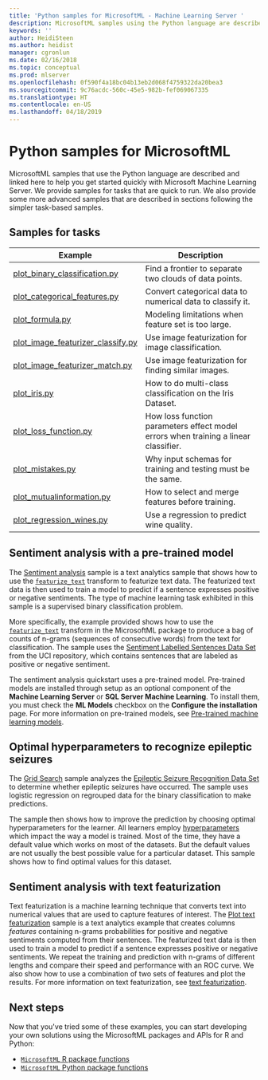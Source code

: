 ```yaml
---
title: 'Python samples for MicrosoftML - Machine Learning Server '
description: MicrosoftML samples using the Python language are described and linked here to help you get started quickly with Microsoft Machine Learning Server.
keywords: ''
author: HeidiSteen
ms.author: heidist
manager: cgronlun
ms.date: 02/16/2018
ms.topic: conceptual
ms.prod: mlserver
ms.openlocfilehash: 0f590f4a18bc04b13eb2d068f4759322da20bea3
ms.sourcegitcommit: 9c76acdc-560c-45e5-982b-fef069067335
ms.translationtype: HT
ms.contentlocale: en-US
ms.lasthandoff: 04/18/2019
---
```

# <a name="python-samples-for-microsoftml"></a>Python samples for MicrosoftML

MicrosoftML samples that use the Python language are described and linked here to help you get started quickly with Microsoft Machine Learning Server. We provide samples for tasks that are quick to run.  We also provide some more advanced samples that are described in sections following the simpler task-based samples. 

## <a name="samples-for-tasks"></a>Samples for tasks

|Example|Description                                                     |
|--------------|---------------------------------------------------------|
|[plot_binary_classification.py](https://github.com/Microsoft/ML-Server-Python-Samples/blob/master/microsoftml/101/plot_binary_classification.py)|Find a frontier to separate two clouds of data points. |
|[plot_categorical_features.py](https://github.com/Microsoft/ML-Server-Python-Samples/blob/master/microsoftml/101/plot_categorical_features.py)|Convert categorical data to numerical data to classify it.  |
|[plot_formula.py](https://github.com/Microsoft/ML-Server-Python-Samples/blob/master/microsoftml/101/plot_formula.py)|Modeling limitations when feature set is too large.  |
|[plot_image_featurizer_classify.py](https://github.com/Microsoft/ML-Server-Python-Samples/blob/master/microsoftml/101/plot_image_featurizer_classify.py)|Use image featurization for image classification. |
|[plot_image_featurizer_match.py](https://github.com/Microsoft/ML-Server-Python-Samples/blob/master/microsoftml/101/plot_image_featurizer_match.py)|Use image featurization for finding similar images.  |
|[plot_iris.py](https://github.com/Microsoft/ML-Server-Python-Samples/blob/master/microsoftml/101/plot_iris.py)|How to do multi-class classification on the Iris Dataset. |
|[plot_loss_function.py](https://github.com/Microsoft/ML-Server-Python-Samples/blob/master/microsoftml/101/plot_loss_function.py)|How loss function parameters effect model errors when training a linear classifier.   |
|[plot_mistakes.py](https://github.com/Microsoft/ML-Server-Python-Samples/blob/master/microsoftml/101/plot_mistakes.py)|Why input schemas for training and testing must be the same. |
|[plot_mutualinformation.py](https://github.com/Microsoft/ML-Server-Python-Samples/blob/master/microsoftml/101/plot_mutualinformation.py)|How to select and merge features before training.  |
|[plot_regression_wines.py](https://github.com/Microsoft/ML-Server-Python-Samples/blob/master/microsoftml/101/plot_regression_wines.py)|Use a regression to predict wine quality.  |

## <a name="sentiment-analysis-with-a-pre-trained-model"></a>Sentiment analysis with a pre-trained model

The [Sentiment analysis](https://github.com/Microsoft/ML-Server-Python-Samples/blob/master/microsoftml/202/plot_sentiment_analysis.py) sample is a text analytics sample that shows how to use the [`featurize_text`](../python-reference/microsoftml/featurize-text.md) transform to featurize text data. The featurized text data is then used to train a model to predict if a sentence expresses positive or negative sentiments. The type of machine learning task exhibited in this sample is a supervised binary classification problem.

More specifically, the example provided shows how to use the [`featurize_text`](../python-reference/microsoftml/featurize-text.md) transform in the MicrosoftML package to produce a bag of counts of n-grams (sequences of consecutive words) from the text for classification. The sample uses the [Sentiment Labelled Sentences Data Set](https://archive.ics.uci.edu/ml/datasets/Sentiment+Labelled+Sentences) from the UCI repository, which contains sentences that are labeled as positive or negative sentiment.

The sentiment analysis quickstart uses a pre-trained model. Pre-trained models are installed through setup as an optional component of the **Machine Learning Server** or **SQL Server Machine Learning**. To install them, you must check the **ML Models** checkbox on the **Configure the installation** page. For more information on pre-trained models, see [Pre-trained machine learning models](../install/microsoftml-install-pretrained-models.md).


## <a name="optimal-hyperparameters-to-recognize-epileptic-seizures"></a>Optimal hyperparameters to recognize epileptic seizures

The [Grid Search](https://github.com/Microsoft/ML-Server-Python-Samples/blob/master/microsoftml/202/plot_grid_search.py) sample analyzes the [Epileptic Seizure Recognition Data Set](https://archive.ics.uci.edu/ml/datasets/Epileptic+Seizure+Recognition) to determine whether epileptic seizures have occurred. The sample uses logistic regression on regrouped data for the binary classification to make predictions.

The sample then shows how to improve the prediction by choosing optimal hyperparameters for the learner. All learners employ [hyperparameters](https://en.wikipedia.org/wiki/Hyperparameter_(machine_learning)) which impact the way a model is trained. Most of the time, they have a default value which works on most of the datasets. But the default values are not usually the best possible value for a particular dataset. This sample shows how to find optimal values for this dataset.


## <a name="sentiment-analysis-with-text-featurization"></a>Sentiment analysis with text featurization

Text featurization is a machine learning technique that converts text into numerical values that are used to capture features of interest. The [Plot text featurization](https://github.com/Microsoft/ML-Server-Python-Samples/blob/master/microsoftml/202/plot_sentiment_analysis.py) sample is a text analytics example that creates columns *features* containing n-grams probabilities for positive and negative sentiments computed from their sentences. The featurized text data is then used to train a model to predict if a sentence expresses positive or negative sentiments. We repeat the training and prediction with  n-grams of different lengths and compare their speed and performance with an ROC curve. We also show how to use a combination of two sets of features and plot the results. For more information on text featurization, see [text featurization](http://blog.revolutionanalytics.com/2017/08/text-featurization-microsoftml.html).


## <a name="next-steps"></a>Next steps
Now that you've tried some of these examples, you can start developing your own solutions using the MicrosoftML packages and APIs for R and Python:

- [`MicrosoftML` R package functions](../r-reference/microsoftml/microsoftml-package.md)
- [`MicrosoftML` Python package functions](../python-reference/microsoftml/microsoftml-package.md)


